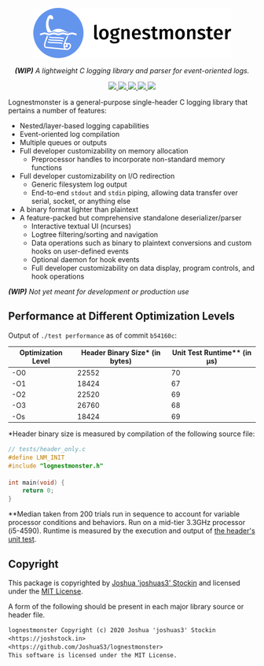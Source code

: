 <p align="center" id="lnm">
  <img src="/static/logobanner.png"/>
</p>
<p align="center">
  <i><b>(WIP)</b> A lightweight C logging library and parser for event-oriented logs.</i>
</p>
<p align="center">
  <a href="https://github.com/JoshuaS3/lognestmonster/blob/dev/LICENSE">
    <img src="https://img.shields.io/github/license/joshuas3/lognestmonster?style=flat-square"/>
  </a>
  <a href="https://github.com/JoshuaS3/lognestmonster/tree/dev">
    <img src="https://img.shields.io/badge/version-(WIP) 0.3.0-informational?style=flat-square"/>
  </a>
  <a href="https://github.com/JoshuaS3/lognestmonster/blob/dev/src/c/lognestmonster.h">
    <img src="https://img.shields.io/github/size/joshuas3/lognestmonster/src/c/lognestmonster.h?label=header%20size&style=flat-square"/>
  </a>
  <a href="https://app.codacy.com/manual/JoshuaS3/lognestmonster/dashboard">
    <img src="https://img.shields.io/codacy/grade/15048b0c7728497394651e295d61746b/dev?logo=codacy&style=flat-square"/>
  </a>
  <a href="https://github.com/JoshuaS3/lognestmonster/actions">
    <img src="https://img.shields.io/github/workflow/status/JoshuaS3/lognestmonster/C Header Unit Tests?label=Unit%20Test%20Chain&logo=github&style=flat-square"/>
  </a>
<p>

Lognestmonster is a general-purpose single-header C logging library that
pertains a number of features:

* Nested/layer-based logging capabilities
* Event-oriented log compilation
* Multiple queues or outputs
* Full developer customizability on memory allocation
  * Preprocessor handles to incorporate non-standard memory functions
* Full developer customizability on I/O redirection
  * Generic filesystem log output
  * End-to-end `stdout` and `stdin` piping, allowing data transfer over serial,
    socket, or anything else
* A binary format lighter than plaintext
* A feature-packed but comprehensive standalone deserializer/parser
  * Interactive textual UI (ncurses)
  * Logtree filtering/sorting and navigation
  * Data operations such as binary to plaintext conversions and custom hooks on
    user-defined events
  * Optional daemon for hook events
  * Full developer customizability on data display, program controls, and hook
    operations

_**(WIP)** Not yet meant for development or production use_

## Performance at Different Optimization Levels

Output of `./test performance` as of commit `b54160c`:

Optimization Level | Header Binary Size\* (in bytes) | Unit Test Runtime\*\* (in µs)
------------------ | ------------------------------- | -----------------------------
-O0                | 22552                           | 70
-O1                | 18424                           | 67
-O2                | 22520                           | 69
-O3                | 26760                           | 68
-Os                | 18424                           | 69

\*Header binary size is measured by compilation of the following source file:

```c
// tests/header_only.c
#define LNM_INIT
#include "lognestmonster.h"

int main(void) {
    return 0;
}
```

\*\*Median taken from 200 trials run in sequence to account for variable processor
conditions and behaviors. Run on a mid-tier 3.3GHz processor (i5-4590). Runtime
is measured by the execution and output of [the header's unit
test](tests/header_unit.c).

## Copyright

This package is copyrighted by [Joshua 'joshuas3'
Stockin](https://joshstock.in/) and licensed under the [MIT License](LICENSE).

A form of the following should be present in each major library source or header
file.

```txt
lognestmonster Copyright (c) 2020 Joshua 'joshuas3' Stockin
<https://joshstock.in>
<https://github.com/JoshuaS3/lognestmonster>
This software is licensed under the MIT License.
```
